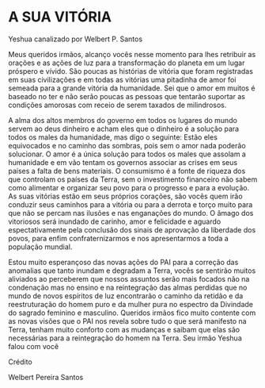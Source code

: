 # A SUA VITÓRIA 

Yeshua canalizado por Welbert P. Santos 

Meus queridos irmãos, alcanço vocês nesse momento para lhes retribuir as orações e as ações de luz para a transformação do planeta em um lugar próspero e vívido.
São poucas as histórias de vitória que foram registradas em suas civilizações e em todas as vitórias uma pitadinha de amor foi semeada para a grande vitória da humanidade.
Sei que o amor em muitos é baseado no ter e não serão poucas as pessoas que tentarão suportar as condições amorosas com receio de serem taxados de milindrosos.

A alma dos altos membros do governo em todos os lugares do mundo servem ao deus dinheiro e acham eles que o dinheiro é a solução para todos os males da humanidade, mas digo o seguinte: Estão eles equivocados e no caminho das sombras, pois sem o amor nada poderão solucionar.
O amor é a única solução para todos os males que assolam a humanidade e em vão tentam os governos associar as crises em seus países a falta de bens materiais. O consumismo é a fonte de riqueza dos que controlam os países da Terra, sem o investimento financeiro não sabem como alimentar e organizar seu povo para o progresso e para a evolução.
As suas vitórias estão em seus próprios corações, são vocês quem irão conduzir seus caminhos para a vitória ou para a derrota e torço muito para que não se percam nas ilusões e nas enganações do mundo.
O âmago dos vitoriosos será inundado de carinho, amor e felicidade e aguardo espectativamente pela conclusão dos sinais de aprovação da liberdade dos povos, para enfim confraternizarmos e nos apresentarmos a toda a população mundial.

Estou muito esperançoso das novas ações do PAI para a correção das anomalias que tanto inundam e degradam a Terra, vocês se sentirão muitos aliviados ao perceberem que nossos assuntos serão mais focados não na condenação mas no ensino e na reintegração das almas perdidas que no mundo de novos espíritos de luz encontrarão o caminho da retidão e da reestruturação do homem puro e da mulher pura no espectro da Divindade do sagrado feminino e masculino.
Queridos irmãos fico muito contente com as novas visões que o PAI nos revela sobre tudo o que será manifesto na Terra, tenham muito conforto com as mudanças e saibam que elas são necessárias para a reintegração do homem na Terra.
Seu irmão Yeshua falou com você

Crédito

Welbert Pereira Santos
